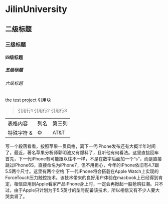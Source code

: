# JilinUniversity
## 二级标题
### 三级标题
#### 四级标题
##### 五级标题
###### 六级标题
the test project
引用块
> 引用行1
> 引用行2
> 引用行3
<table>
    <tr>
       <td>表格内容</td>
       <td>列名</td>
       <td>第三列</td>
    </tr>
    <tr>
        <td>特殊字符 & </td>
        <td> &copy; </td>
        <td> AT&T </td>
</table>
写一个段落看看，按照苹果一贯风格，离下一代iPhone发布还有大概半年时间了，最近，著名苹果分析师郭明池又有爆料了，且听他有何看法。这里直接回车
首先，下一代iPhone有可能跟以往不一样，不是在数字后面加一个“s”，而是直接跳过iPhone6S，直接命名为iPhone7，但不用担心，今年的iPhone依旧有4.7跟5.5两个尺寸。这里有两个空格  
下一代iPhone将会搭载在Apple Watch上实现的ForceTouch压力触控技术。该技术带来的良好用户体验在macbook上已经得到肯定，相信应用到Apple看家产品iPhone身上时，一定会再掀起一股抢购狂潮。只不过，由于Apple只计划为于5.5英寸的型号配备该技术，所以相信又有不少人要大哭卖肾了。
